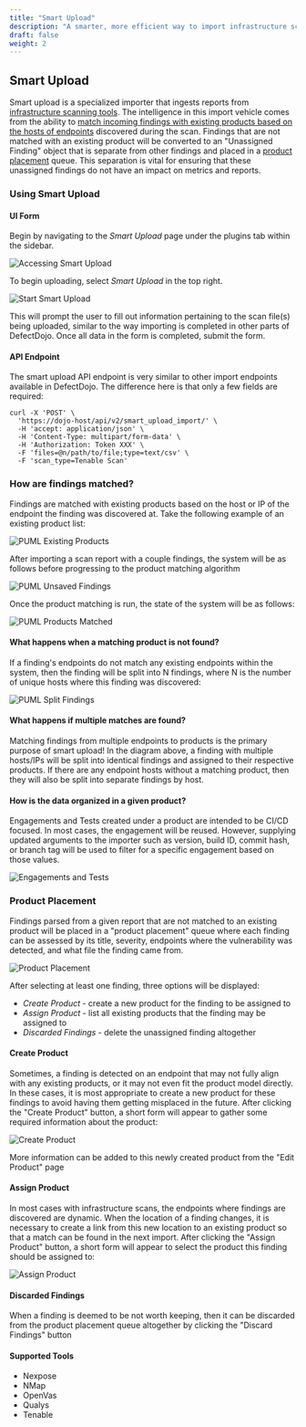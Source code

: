 ```yaml
---
title: "Smart Upload"
description: "A smarter, more efficient way to import infrastructure scans to DefectDojo."
draft: false
weight: 2
---
```


## Smart Upload

Smart upload is a specialized importer that ingests reports from [infrastructure scanning tools](#supported-tools). The intelligence in this import vehicle comes from the ability to [match incoming findings with existing products based on the hosts of endpoints](#how-are-findings-matched) discovered during the scan. Findings that are not matched with an existing product will be converted to an "Unassigned Finding" object that is separate from other findings and placed in a [product placement](#product-placement) queue. This separation is vital for ensuring that these unassigned findings do not have an impact on metrics and reports. 

### Using Smart Upload

#### UI Form

Begin by navigating to the _Smart Upload_ page under the plugins tab within the sidebar.

![Accessing Smart Upload](../../../images/smart_upload/nav-su.png)

To begin uploading, select _Smart Upload_ in the top right.

![Start Smart Upload](../../../images/smart_upload/su-upload.png)

This will prompt the user to fill out information pertaining to the scan file(s) being uploaded, similar to the way importing is completed in other parts of DefectDojo. Once all data in the form is completed, submit the form.

#### API Endpoint

The smart upload API endpoint is very similar to other import endpoints available in DefectDojo. The difference here is that only a few fields are required:

```
curl -X 'POST' \
  'https://dojo-host/api/v2/smart_upload_import/' \
  -H 'accept: application/json' \
  -H 'Content-Type: multipart/form-data' \
  -H 'Authorization: Token XXX' \
  -F 'files=@n/path/to/file;type=text/csv' \
  -F 'scan_type=Tenable Scan'
```

### How are findings matched?

Findings are matched with existing products based on the host or IP of the endpoint the finding was discovered at. Take the following example of an existing product list:

<!-- Screenshot of ../../../images/smart_upload/su-existing-products-before-import.puml -->
![PUML Existing Products](../../../images/smart_upload/su-existing-products-before-import.png)

After importing a scan report with a couple findings, the system will be as follows before progressing to the product matching algorithm

<!-- Screenshot of ../../../images/smart_upload/su-unsaved-findings.puml -->
![PUML Unsaved Findings](../../../images/smart_upload/su-unsaved-findings.png)

Once the product matching is run, the state of the system will be as follows:

<!-- Screenshot of ../../../images/smart_upload/su-products-matched.puml -->
![PUML Products Matched](../../../images/smart_upload/su-products-matched.png)

#### What happens when a matching product is not found?

If a finding's endpoints do not match any existing endpoints within the system, then the finding will be split into N findings, where N is the number of unique hosts where this finding was discovered:

<!-- Screenshot of ../../../images/smart_upload/su-split-findings.puml -->
![PUML Split Findings](../../../images/smart_upload/su-split-findings.png)

#### What happens if multiple matches are found?

Matching findings from multiple endpoints to products is the primary purpose of smart upload! In the diagram above, a finding with multiple hosts/IPs will be split into identical findings and assigned to their respective products. If there are any endpoint hosts without a matching product, then they will also be split into separate findings by host.

#### How is the data organized in a given product?

Engagements and Tests created under a product are intended to be CI/CD focused. In most cases, the engagement will be reused. However, supplying updated arguments to the importer such as version, build ID, commit hash, or branch tag will be used to filter for a specific engagement based on those values. 

![Engagements and Tests](../../../images/smart_upload/su-test-engagements.png)

### Product Placement

Findings parsed from a given report that are not matched to an existing product will be placed in a "product placement" queue where each finding can be assessed by its title, severity, endpoints where the vulnerability was detected, and what file the finding came from.

![Product Placement](../../../images/smart_upload/su-placement.png)

After selecting at least one finding, three options will be displayed:

- _Create Product_ - create a new product for the finding to be assigned to
- _Assign Product_ - list all existing products that the finding may be assigned to
- _Discarded Findings_ - delete the unassigned finding altogether

#### Create Product

Sometimes, a finding is detected on an endpoint that may not fully align with any existing products, or it may not even fit the product model directly. In these cases, it is most appropriate to create a new product for these findings to avoid having them getting misplaced in the future. After clicking the "Create Product" button, a short form will appear to gather some required information about the product:

![Create Product](../../../images/smart_upload/su-create.png)

More information can be added to this newly created product from the "Edit Product" page

#### Assign Product

In most cases with infrastructure scans, the endpoints where findings are discovered are dynamic. When the location of a finding changes, it is necessary to create a link from this new location to an existing product so that a match can be found in the next import. After clicking the "Assign Product" button, a short form will appear to select the product this finding should be assigned to:

![Assign Product](../../../images/smart_upload/su-assign.png)

#### Discarded Findings

When a finding is deemed to be not worth keeping, then it can be discarded from the product placement queue altogether by clicking the "Discard Findings" button

#### Supported Tools

- Nexpose
- NMap
- OpenVas
- Qualys
- Tenable
